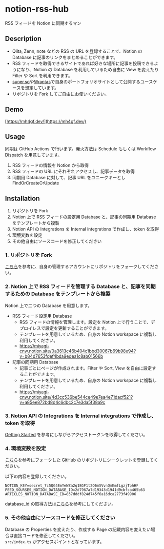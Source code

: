 # notion-rss-hub

RSS フィードを Notion に同期するマン

## Description

- Qiita, Zenn, note などの RSS の URL を登録することで、Notion の Database に記事のリンクをまとめることができます。
- RSS フィードを取得できるサイトであれば好きな場所に記事を投稿できるようになり、Notion の Database を利用しているため自由に View を変えたり Filter や Sort を利用できます。
- [super.so](https://super.so/)や[Wraptas](https://wraptas.com/)で自身のポートフォリオサイトとして公開するユースケースを想定しています。
- リポジトリを Fork してご自由にお使いください。

## Demo

[https://mh4gf.dev/](https://mh4gf.dev/)

## Usage

同期は GitHub Actions で行います。発火方法は Schedule もしくは Workflow Dispatch を用意しています。

1. RSS フィードの情報を Notion から取得
2. RSS フィードの URL にそれぞれアクセスし、記事データを取得
3. 同期用 Database に対して、記事 URL をユニークキーとし FindOrCreateOrUpdate

## Installation

1. リポジトリを Fork
2. Notion 上で RSS フィードの設定用 Database と、記事の同期用 Database をテンプレートから複製
3. Notion API の Integrations を Internal integrations で作成し、token を取得
4. 環境変数を設定
5. その他自由にソースコードを修正してください

### 1. リポジトリを Fork

[こちら](https://docs.github.com/ja/github/getting-started-with-github/quickstart/fork-a-repo)を参考に、自身の管理するアカウントにリポジトリをフォークしてください。

### 2. Notion 上で RSS フィードを管理する Database と、記事を同期するための Database をテンプレートから複製

Notion 上で二つの Database を用意します。

- RSS フィード設定用 Database
  - RSS フィードの情報を管理します。設定を Notion 上で行うことで、デプロイレスで設定を更新することができます。
  - テンプレートを用意しているため、自身の Notion workspace に複製し利用してください。
  - https://miyagi-cnw.notion.site/0a3613c46b404c1bbd30067b69b98e94?v=b84d7653fdef4bda9edea1c8ab01566b
- 記事の同期用 Database
  - 記事ごとにページが作成されます。Filter や Sort, View を自由に設定することができます。
  - テンプレートを用意しているため、自身の Notion workspace に複製し利用してください。
  - https://miyagi-cnw.notion.site/4d3cc536be544ce49e7ea4e71dacf521?v=a85ee872bd8d4c6dbc2c7e3da5f38a9c

### 3. Notion API の Integrations を Internal integrations で作成し、token を取得

[Getting Started](https://developers.notion.com/docs/getting-started) を参考にしながらアクセストークンを取得してください。

### 4. 環境変数を設定

[こちら](https://docs.github.com/ja/actions/reference/encrypted-secrets)を参考にフォークした GitHub のリポジトリにシークレットを登録してください。

以下の内容を登録してください。

```
NOTION_KEY=secret_7c5QG4EmYeWZa2q1BGF1t2Q6mSVvnQmKmfLgzjTphHF
FEED_SOURSES_NOTION_DATABASE_ID=2d7967a7d19343d1941d9cbfca465b63
ARTICLES_NOTION_DATABASE_ID=837dddf824d745f6a16dca2773f49906
```

database_id の取得方法は[こちら](https://developers.notion.com/docs/working-with-databases)を参考にしてください。

### 5. その他自由にソースコードを修正してください

Database の Properties を変えたり、作成する Page の記載内容を変えたい場合は直接コードを修正してください。  
`src/index.ts` がアクセスポイントとなっています。
